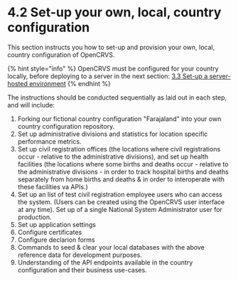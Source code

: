 # 4.2 Set-up your own, local, country configuration

This section instructs you how to set-up and provision your own, local, country configuration of OpenCRVS.

{% hint style="info" %}
OpenCRVS must be configured for your country locally, before deploying to a server in the next section: [3.3 Set-up a server-hosted environment](../3.3-set-up-a-server-hosted-environment/)
{% endhint %}

The instructions should be conducted sequentially as laid out in each step, and will include:

1. Forking our fictional country configuration "Farajaland" into your own country configuration repository.
2. Set up administrative divisions and statistics for location specific performance metrics.
3. Set up civil registration offices (the locations where civil registrations occur - relative to the administrative divisions), and set up health facilities (the locations where some births and deaths occur - relative to the administrative divisions - in order to track hospital births and deaths separately from home births and deaths & in order to interoperate with these facilities va APIs.)
4. Set up an list of test civil registration employee users who can access the system. (Users can be created using the OpenCRVS user interface at any time). Set up of a single National System Administrator user for production.
5. Set up application settings
6. Configure certificates
7. Configure declarion forms
8. Commands to seed & clear your local databases with the above reference data for development purposes.
9. Understanding of the API endpoints available in the country configuration and their business use-cases.

